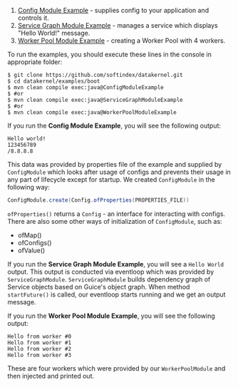 1. [Config Module Example](https://github.com/softindex/datakernel/blob/master/examples/boot/src/main/java/io/datakernel/examples/ConfigModuleExample.java) - 
supplies config to your application and controls it.
2. [Service Graph Module Example](https://github.com/softindex/datakernel/tree/master/examples/boot/src/main/java/io/datakernel/examples/ServiceGraphModuleExample.java) - 
manages a service which displays "Hello World!" message.
3. [Worker Pool Module Example](https://github.com/softindex/datakernel/tree/master/examples/boot/src/main/java/io/datakernel/examples/WorkerPoolModuleExample.java) - 
creating a Worker Pool with 4 workers.

To run the examples, you should execute these lines in the console in appropriate folder:
``` 
$ git clone https://github.com/softindex/datakernel.git
$ cd datakernel/examples/boot
$ mvn clean compile exec:java@ConfigModuleExample
$ #or
$ mvn clean compile exec:java@ServiceGraphModuleExample
$ #or
$ mvn clean compile exec:java@WorkerPoolModuleExample
```

If you run the **Config Module Example**, you will see the following output:
```
Hello world!
123456789
/8.8.8.8
```
This data was provided by properties file of the example and supplied by `ConfigModule` which looks after usage of configs 
and prevents their usage in any part of lifecycle except for startup. We created `ConfigModule` in the following way:

```java 
ConfigModule.create(Config.ofProperties(PROPERTIES_FILE))
```
`ofProperties()` returns a `Config` - an interface for interacting with configs. There are also some other ways of 
initialization of `ConfigModule`, such as:
* ofMap()
* ofConfigs()
* ofValue()


If you run the **Service Graph Module Example**, you will see a `Hello World` output. This output is conducted via eventloop 
which was provided by `ServiceGraphModule`. `ServiceGraphModule` builds dependency graph of Service objects based on 
Guice's object graph. When  method `startFuture()` is called, our eventloop starts running and we get an output message. 


If you run the **Worker Pool Module Example**, you will see the following output:
```
Hello from worker #0
Hello from worker #1
Hello from worker #2
Hello from worker #3
```
These are four workers which were provided by our `WorkerPoolModule` and then injected and printed out. 
